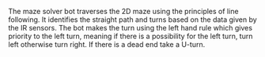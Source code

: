 The maze solver bot traverses the 2D maze using the principles of line following.
It identifies the straight path and turns based on the data given by the IR sensors.
The bot makes the turn using the left hand rule which gives priority to the left turn, meaning if there is a possibility for the left turn, turn left otherwise turn right.
If there is a dead end take a U-turn.
